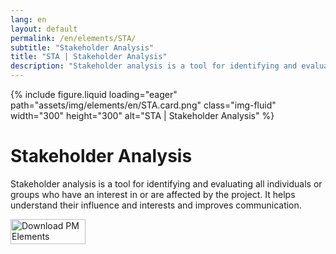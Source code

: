 ```yaml
---
lang: en
layout: default
permalink: /en/elements/STA/
subtitle: "Stakeholder Analysis"
title: "STA | Stakeholder Analysis"
description: "Stakeholder analysis is a tool for identifying and evaluating all individuals or groups who have an interest in or are affected by the project. It helps understand their influence and interests and improves communication."
---
```


{% include figure.liquid loading="eager" path="assets/img/elements/en/STA.card.png" class="img-fluid" width="300" height="300" alt="STA | Stakeholder Analysis" %}

# Stakeholder Analysis

Stakeholder analysis is a tool for identifying and evaluating all individuals or groups who have an interest in or are affected by the project. It helps understand their influence and interests and improves communication.

<a href="https://apps.apple.com/app/apple-store/id6738084498?pt=127441684&ct=website&mt=8">
  <img src="{{ "assets/img/en/appstore.png" | relative_url }}" width="120" height="40" alt="Download PM Elements">
</a>
